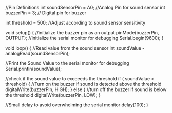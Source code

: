 //Pin Definitions
int soundSensorPin = A0; //Analog Pin for sound sensor 
int buzzerPin = 3; // Digital pin for buzzer

int threshold = 500; //Adjust according to sound sensor sensitivity

void setup() {
//initialize the buzzer pin as an output
pinMode(buzzerPin, OUTPUT);
//initialize the serial monitor for debugging
Serial.begin(9600);
}

void loop() {
//Read value from the sound sensor 
int soundValue - analogRead(soundSensorPin);

//Print the Sound Value to the serial monitor for debugging
Serial.println(soundValue);

//check if the sound value to exceeeds the threshold
if ( soundValue > threshold) {
//Turn on the buzzer if sound is detected above the threshold
digitalWrite(buzzerPin, HIGH);
} else {
//turn off the buzzer if sound is below the threshold
digitalWrite(buzzerPin, LOW);
}

//Small delay to avoid overwhelming the serial monitor 
delay(100);
}
